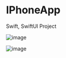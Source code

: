 # IPhoneApp
Swift, SwiftUI Project


[
](https://github.com/mariesauve/IPhoneApp/blob/main/Screenshot%202024-09-04%20at%2011.55.03%E2%80%AFPM.png?raw=true)![image](https://github.com/user-attachments/assets/790dbbb6-d14e-4bed-aabd-e79c805f3b5c)



[
](https://github.com/mariesauve/IPhoneApp/blob/main/Screenshot%202024-09-04%20at%2011.55.03%E2%80%AFPM.png?raw=true)![image](https://github.com/user-attachments/assets/0594321e-20ed-4a8f-9961-a5a7cf127907)
